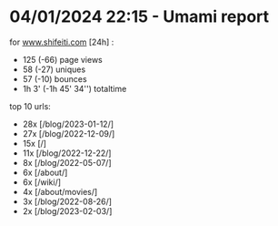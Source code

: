 # 04/01/2024 22:15 - Umami report
for www.shifeiti.com [24h] :

 - 125 (-66) page views
 - 58 (-27) uniques
 - 57 (-10) bounces
 - 1h 3'  (-1h 45' 34'') totaltime


top 10 urls:
 - 28x [/blog/2023-01-12/]
 - 27x [/blog/2022-12-09/]
 - 15x [/]
 - 11x [/blog/2022-12-22/]
 - 8x [/blog/2022-05-07/]
 - 6x [/about/]
 - 6x [/wiki/]
 - 4x [/about/movies/]
 - 3x [/blog/2022-08-26/]
 - 2x [/blog/2023-02-03/]


